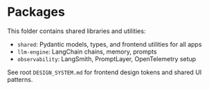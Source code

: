 # Packages

This folder contains shared libraries and utilities:

- `shared`: Pydantic models, types, and frontend utilities for all apps
- `llm-engine`: LangChain chains, memory, prompts
- `observability`: LangSmith, PromptLayer, OpenTelemetry setup

See root `DESIGN_SYSTEM.md` for frontend design tokens and shared UI patterns.
